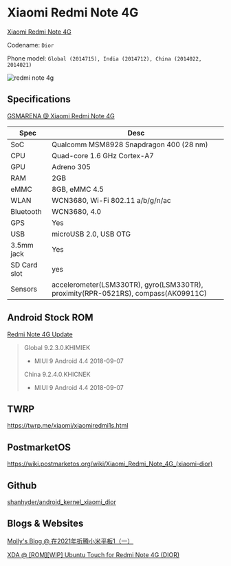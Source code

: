 # Xiaomi Redmi Note 4G

[Xiaomi Redmi Note 4G](https://www.mi.com/sg/note4g/)

Codename: `Dior`

Phone model: `Global (2014715), India (2014712), China (2014022, 2014021)`

![redmi note 4g](https://fdn2.gsmarena.com/vv/bigpic/xiaomi-redmi-note-4g.jpg)

## Specifications

[GSMARENA @ Xiaomi Redmi Note 4G](https://www.gsmarena.com/xiaomi_redmi_note_4g-6561.php)

| Spec         | Desc                                                         |
| ------------ | ------------------------------------------------------------ |
| SoC          | Qualcomm MSM8928 Snapdragon 400 (28 nm)                      |
| CPU          | Quad-core 1.6 GHz Cortex-A7                                  |
| GPU          | Adreno 305                                                   |
| RAM          | 2GB                                                          |
| eMMC         | 8GB, eMMC 4.5                                                |
| WLAN         | WCN3680, Wi-Fi 802.11 a/b/g/n/ac                             |
| Bluetooth    | WCN3680, 4.0                                                 |
| GPS          | Yes                                                          |
| USB          | microUSB 2.0, USB OTG                                        |
| 3.5mm jack   | Yes                                                          |
| SD Card slot | yes                                                          |
| Sensors      | accelerometer(LSM330TR), gyro(LSM330TR), proximity(RPR-0521RS), compass(AK09911C) |

## Android Stock ROM

[Redmi Note 4G Update](https://miuirom.org/phones/redmi-note-4g)

>Global 9.2.3.0.KHIMIEK
>
>- MIUI 9 Android 4.4 2018-09-07
>
>China 9.2.4.0.KHICNEK
>
>- MIUI 9 Android 4.4 2018-09-07

## TWRP

https://twrp.me/xiaomi/xiaomiredmi1s.html

## PostmarketOS

https://wiki.postmarketos.org/wiki/Xiaomi_Redmi_Note_4G_(xiaomi-dior)

## Github

[shanhyder/android_kernel_xiaomi_dior](https://github.com/zeeshanhyder/android_kernel_xiaomi_dior)

## Blogs & Websites

[Molly's Blog @ 在2021年折腾小米平板1（一）](https://momosan.cc/?p=803)

[XDA @ [ROM][WIP] Ubuntu Touch for Redmi Note 4G (DIOR)](https://forum.xda-developers.com/t/rom-wip-ubuntu-touch-for-redmi-note-4g-dior.3278588/)